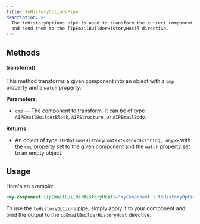 ```yaml
---
title: ToHistoryOptionsPipe
description: >-
  The toHistoryOptions pipe is used to transform the current component options
  and send them to the [ipEmailBuilderHistoryHost] directive.
---
```


## Methods

#### transform()

This method transforms a given component into an object with a `cmp` property and a `watch` property.

**Parameters**:

* `cmp` — The component to transform. It can be of type `AIPEmailBuilderBlock`, `AIPStructure`, or `AIPEmailBody`.

**Returns**:

* An object of type `IIPOptionsHistoryContext<Record<string, any>>` with the `cmp` property set to the given component
  and the `watch` property set to an empty object.

## **Usage**

Here's an example:

```html
<my-component [ipEmailBuilderHistoryHost]="myComponent | toHistoryOptions"></my-component>
```

To use the `toHistoryOptions` pipe, simply apply it to your component and bind the output to
the `ipEmailBuilderHistoryHost` directive.

